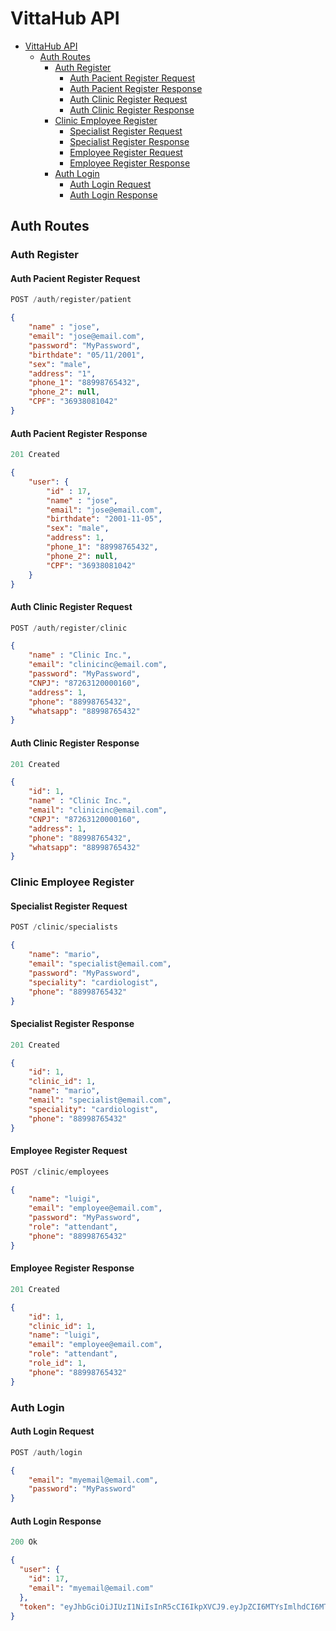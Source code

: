 # VittaHub API

- [VittaHub API](#vittahub-api)
  - [Auth Routes](#auth-routes)
    - [Auth Register](#auth-register)
        - [Auth Pacient Register Request](#auth-pacient-register-request)
        - [Auth Pacient Register Response](#auth-pacient-register-response)
        - [Auth Clinic Register Request](#auth-clinic-register-request)
        - [Auth Clinic Register Response](#auth-clinic-register-response)
    - [Clinic Employee Register](#clinic-employee-register)
        - [Specialist Register Request](#specialist-register-request)
        - [Specialist Register Response](#specialist-register-response)
        - [Employee Register Request](#specialist-register-request)
        - [Employee Register Response](#specialist-register-response)
    - [Auth Login](#auth-login)
        - [Auth Login Request](#auth-login-request)
        - [Auth Login Response](#auth-login-response)
        

## Auth Routes

### Auth Register

#### Auth Pacient Register Request

```js
POST /auth/register/patient
```

```json
{
    "name" : "jose",
    "email": "jose@email.com",
    "password": "MyPassword",
    "birthdate": "05/11/2001",
    "sex": "male",
    "address": "1",
    "phone_1": "88998765432",
    "phone_2": null,
    "CPF": "36938081042"
}
```

#### Auth Pacient Register Response

```js
201 Created
```

```json
{
    "user": {
        "id" : 17,
        "name" : "jose",
        "email": "jose@email.com",
        "birthdate": "2001-11-05",
        "sex": "male",
        "address": 1,
        "phone_1": "88998765432",
        "phone_2": null,
        "CPF": "36938081042"
    }
}
```

#### Auth Clinic Register Request

```js
POST /auth/register/clinic
```

```json
{
    "name" : "Clinic Inc.",
    "email": "clinicinc@email.com",
    "password": "MyPassword",
    "CNPJ": "87263120000160",
    "address": 1,
    "phone": "88998765432",
    "whatsapp": "88998765432"
}
```

#### Auth Clinic Register Response

```js
201 Created
```

```json
{
    "id": 1,
    "name" : "Clinic Inc.",
    "email": "clinicinc@email.com",
    "CNPJ": "87263120000160",
    "address": 1,
    "phone": "88998765432",
    "whatsapp": "88998765432"
}
```

### Clinic Employee Register

#### Specialist Register Request

```js
POST /clinic/specialists
```

```json
{
    "name": "mario",
    "email": "specialist@email.com",
    "password": "MyPassword",
    "speciality": "cardiologist",
    "phone": "88998765432"
}
```

#### Specialist Register Response

```js
201 Created
```

```json
{
    "id": 1,
    "clinic_id": 1,
    "name": "mario",
    "email": "specialist@email.com",
    "speciality": "cardiologist",
    "phone": "88998765432"
}
```

#### Employee Register Request

```js
POST /clinic/employees
```

```json
{
    "name": "luigi",
    "email": "employee@email.com",
    "password": "MyPassword",
    "role": "attendant",
    "phone": "88998765432"
}
```

#### Employee Register Response

```js
201 Created
```

```json
{
    "id": 1,
    "clinic_id": 1,
    "name": "luigi",
    "email": "employee@email.com",
    "role": "attendant",
    "role_id": 1,
    "phone": "88998765432"
}
```

### Auth Login

#### Auth Login Request
```js
POST /auth/login
```

```json
{
    "email": "myemail@email.com",
    "password": "MyPassword"
}
```

#### Auth Login Response
```js
200 Ok 
```

```json
{
  "user": {
    "id": 17,
    "email": "myemail@email.com"
  },
  "token": "eyJhbGciOiJIUzI1NiIsInR5cCI6IkpXVCJ9.eyJpZCI6MTYsImlhdCI6MTc0NzU5NTk4MywiZXhwIjoxNzQ3NjgyMzgzfQ.csh8Q111BTtOg8CrfzGSSV3XtvzPgCpPkU6Z3QRR6QE"
}
```